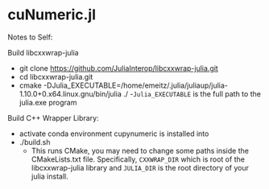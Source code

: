 # cuNumeric.jl
 



Notes to Self:


Build libcxxwrap-julia
- git clone https://github.com/JuliaInterop/libcxxwrap-julia.git
- cd libcxxwrap-julia.git
- cmake -DJulia_EXECUTABLE=/home/emeitz/.julia/juliaup/julia-1.10.0+0.x64.linux.gnu/bin/julia ./
    -`Julia_EXECUTABLE` is the full path to the julia.exe program


Build C++ Wrapper Library:
- activate conda environment cupynumeric is installed into
- ./build.sh
    - This runs CMake, you may need to change some paths inside the CMakeLists.txt file. Specifically, `CXXWRAP_DIR` which is root of the libcxxwrap-julia library and `JULIA_DIR` is the root directory of your julia install. 